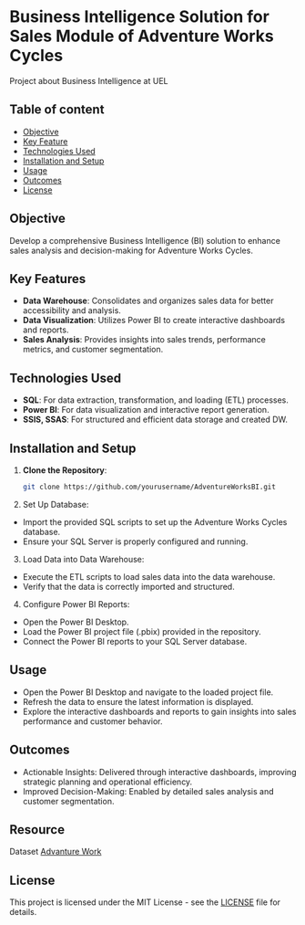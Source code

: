 # Business Intelligence Solution for Sales Module of Adventure Works Cycles
Project about Business Intelligence at UEL

## Table of content
- [Objective](#objective)
- [Key Feature](#key-feature)
- [Technologies Used](#technologies-used)
- [Installation and Setup](#installation-and-setup)
- [Usage](#usage)
- [Outcomes](#outcomes)
- [License](#license)
  
## Objective
Develop a comprehensive Business Intelligence (BI) solution to enhance sales analysis and decision-making for Adventure Works Cycles.

## Key Features
- **Data Warehouse**: Consolidates and organizes sales data for better accessibility and analysis.
- **Data Visualization**: Utilizes Power BI to create interactive dashboards and reports.
- **Sales Analysis**: Provides insights into sales trends, performance metrics, and customer segmentation.

## Technologies Used
- **SQL**: For data extraction, transformation, and loading (ETL) processes.
- **Power BI**: For data visualization and interactive report generation.
- **SSIS, SSAS**: For structured and efficient data storage and created DW.

## Installation and Setup
1. **Clone the Repository**:
   ```bash
   git clone https://github.com/yourusername/AdventureWorksBI.git
   ```

2. Set Up Database:
- Import the provided SQL scripts to set up the Adventure Works Cycles database.
- Ensure your SQL Server is properly configured and running.

3. Load Data into Data Warehouse:
- Execute the ETL scripts to load sales data into the data warehouse.
- Verify that the data is correctly imported and structured.

4. Configure Power BI Reports:
- Open the Power BI Desktop.
- Load the Power BI project file (.pbix) provided in the repository.
- Connect the Power BI reports to your SQL Server database.

## Usage
- Open the Power BI Desktop and navigate to the loaded project file.
- Refresh the data to ensure the latest information is displayed.
- Explore the interactive dashboards and reports to gain insights into sales performance and customer behavior.

## Outcomes
- Actionable Insights: Delivered through interactive dashboards, improving strategic planning and operational efficiency.
- Improved Decision-Making: Enabled by detailed sales analysis and customer segmentation.

## Resource
Dataset [Advanture Work](https://learn.microsoft.com/en-us/sql/samples/adventureworks-install-configure?view=sql-server-ver16&tabs=ssms)

## License
This project is licensed under the MIT License - see the [LICENSE](LICENSE.md) file for details.
